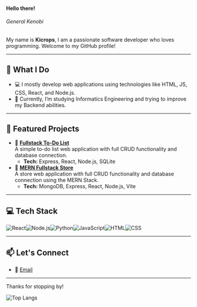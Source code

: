 #### Hello there!  
###### *General Kenobi*

My name is **Kicrops**, I am a passionate software developer who loves programming. Welcome to my GitHub profile!  

---
## 🌟 What I Do  
- 💻 I mostly develop web applications using technologies like HTML, JS, CSS, React, and Node.js.  
- 🌱 Currently, I’m studying Informatics Engineering and trying to improve my Backend abilities.  

---

## 🚀 Featured Projects  

- 📝 **[Fullstack To-Do List](https://github.com/Kicrops/fullstack-todolist)**  
  A simple to-do list web application with full CRUD functionality and database connection.  
  - **Tech:** Express, React, Node.js, SQLite
- 🛒 **[MERN Fullstack Store](https://github.com/Kicrops/mern-store)**  
  A store web application with full CRUD functionality and database connection using the MERN Stack.  
  - **Tech:** MongoDB, Express, React, Node.js, Vite


---

## 💻 Tech Stack  

![React](https://img.shields.io/badge/React-61DAFB?style=for-the-badge&logo=react&logoColor=black)![Node.js](https://img.shields.io/badge/Node.js-339933?style=for-the-badge&logo=node.js&logoColor=white)![Python](https://img.shields.io/badge/Python-3776AB?style=for-the-badge&logo=python&logoColor=white)![JavaScript](https://img.shields.io/badge/JavaScript-F7DF1E?style=for-the-badge&logo=javascript&logoColor=black)![HTML](https://img.shields.io/badge/HTML5-E34F26?style=for-the-badge&logo=html5&logoColor=white)![CSS](https://img.shields.io/badge/CSS3-1572B6?style=for-the-badge&logo=css3&logoColor=white)  

---

## 📫 Let's Connect  
- 📧 [Email](mailto:kicropsdevelopment@example.com)  

---

Thanks for stopping by!

![Top Langs](https://github-readme-stats.vercel.app/api/top-langs/?username=Kicrops&layout=compact)
